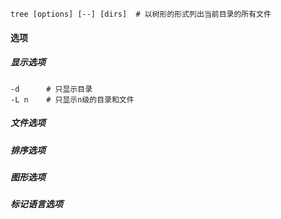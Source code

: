 ```
tree [options] [--] [dirs]	# 以树形的形式列出当前目录的所有文件
```

#### 选项

##### 显示选项

```
-d		# 只显示目录
-L n	# 只显示n级的目录和文件
```



##### 文件选项

##### 排序选项

##### 图形选项

##### 标记语言选项

